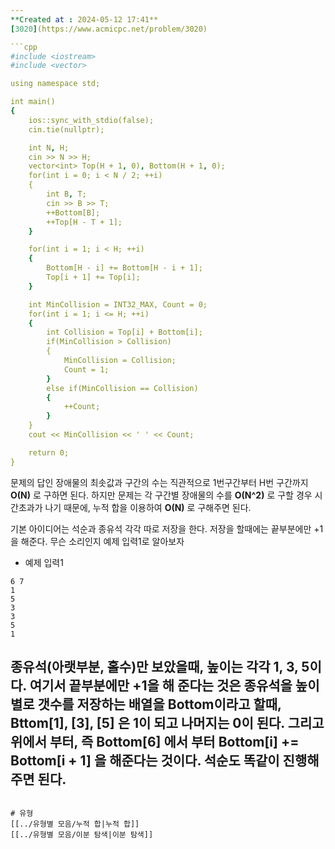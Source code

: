 ```yaml
---
**Created at : 2024-05-12 17:41**
[3020](https://www.acmicpc.net/problem/3020)

```cpp
#include <iostream>
#include <vector>

using namespace std;

int main()
{
    ios::sync_with_stdio(false);
    cin.tie(nullptr);

    int N, H;
    cin >> N >> H;
    vector<int> Top(H + 1, 0), Bottom(H + 1, 0);
    for(int i = 0; i < N / 2; ++i)
    {
        int B, T;
        cin >> B >> T;
        ++Bottom[B];
        ++Top[H - T + 1];
    }

    for(int i = 1; i < H; ++i)
    {
        Bottom[H - i] += Bottom[H - i + 1];
        Top[i + 1] += Top[i];
    }

    int MinCollision = INT32_MAX, Count = 0;
    for(int i = 1; i <= H; ++i)
    {
        int Collision = Top[i] + Bottom[i];
        if(MinCollision > Collision)
        {
            MinCollision = Collision;
            Count = 1;
        }
        else if(MinCollision == Collision)
        {
            ++Count;
        }
    }
    cout << MinCollision << ' ' << Count;

    return 0;
}
```

문제의 답인 장애물의 최솟값과 구간의 수는 직관적으로 1번구간부터 H번 구간까지 **O(N)** 로 구하면 된다. 하지만 문제는 각 구간별 장애물의 수를 **O(N^2)** 로 구할 경우 시간초과가 나기 때문에, 누적 합을 이용하여 **O(N)** 로 구해주면 된다.

기본 아이디어는 석순과 종유석 각각 따로 저장을 한다. 저장을 할때에는 끝부분에만 +1을 해준다. 무슨 소리인지 예제 입력1로 알아보자
- 예제 입력1
```
6 7
1
5
3
3
5
1
```

종유석(아랫부분, 홀수)만 보았을때, 높이는 각각 1, 3, 5이다. 여기서 끝부분에만 +1을 해 준다는 것은 종유석을 높이별로 갯수를 저장하는 배열을 **Bottom**이라고 할때, **Bttom\[1], \[3], \[5]** 은 1이 되고 나머지는 0이 된다. 그리고 위에서 부터, 즉 **Bottom\[6]** 에서 부터 **Bottom\[i] += Bottom\[i + 1]** 을 해준다는 것이다.
석순도 똑같이 진행해 주면 된다.
---
```

# 유형
[[../유형별 모음/누적 합|누적 합]]
[[../유형별 모음/이분 탐색|이분 탐색]]